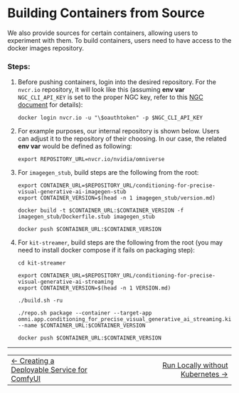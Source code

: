 # Building Containers from Source

We also provide sources for certain containers, allowing users to experiment with them.
To build containers, users need to have access to the docker images repository.

### Steps:
1. Before pushing containers, login into the desired repository. For the `nvcr.io` repository, it will look like this (assuming **env var** `NGC_CLI_API_KEY` is set to the proper NGC key, refer to this [NGC document](https://org.ngc.nvidia.com/setup) for details):
   ```
   docker login nvcr.io -u "\$oauthtoken" -p $NGC_CLI_API_KEY
   ```
2. For example purposes, our internal repository is shown below. Users can adjust it to the repository of their choosing. In our case, the related **env var** would be defined as following:
   ```
   export REPOSITORY_URL=nvcr.io/nvidia/omniverse
   ```
3. For `imagegen_stub`, build steps are the following from the root:
   ```
   export CONTAINER_URL=$REPOSITORY_URL/conditioning-for-precise-visual-generative-ai-imagegen-stub
   export CONTAINER_VERSION=$(head -n 1 imagegen_stub/version.md)

   docker build -t $CONTAINER_URL:$CONTAINER_VERSION -f imagegen_stub/Dockerfile.stub imagegen_stub

   docker push $CONTAINER_URL:$CONTAINER_VERSION
   ```

4. For `kit-streamer`, build steps are the following from the root (you may need to install docker compose if it fails on packaging step):
   ```
   cd kit-streamer

   export CONTAINER_URL=$REPOSITORY_URL/conditioning-for-precise-visual-generative-ai-streaming
   export CONTAINER_VERSION=$(head -n 1 VERSION.md)

   ./build.sh -ru

   ./repo.sh package --container --target-app omni.app.conditioning_for_precise_visual_generative_ai_streaming.kit --name $CONTAINER_URL:$CONTAINER_VERSION

   docker push $CONTAINER_URL:$CONTAINER_VERSION
   ```

----
<div align="center">
  <table>
    <tr>
      <td align="left"><a href="./22_deployable_srv.md">&larr; Creating a Deployable Service for ComfyUI</a></td>
      <td align="center">⠀⠀⠀⠀⠀⠀⠀⠀                    ⠀⠀⠀⠀⠀⠀       </td>
      <td align="right"><a href="./24_run_without_kubernetes.md">Run Locally without Kubernetes &rarr;</a></td>
    </tr>
  </table>
</div>
